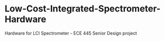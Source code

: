 # Low-Cost-Integrated-Spectrometer-Hardware
Hardware for LCI Spectrometer - ECE 445 Senior Design project
